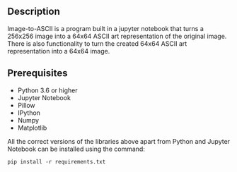 ## Description
Image-to-ASCII is a program built in a jupyter notebook that turns a 256x256 image into a 64x64 ASCII art representation of the original image. There is also functionality to turn the created 64x64 ASCII art representation into a 64x64 image. 
## Prerequisites
- Python 3.6 or higher
- Jupyter Notebook
- Pillow
- IPython
- Numpy
- Matplotlib

All the correct versions of the libraries above apart from Python and Jupyter Notebook can be installed using the command:

`pip install -r requirements.txt`